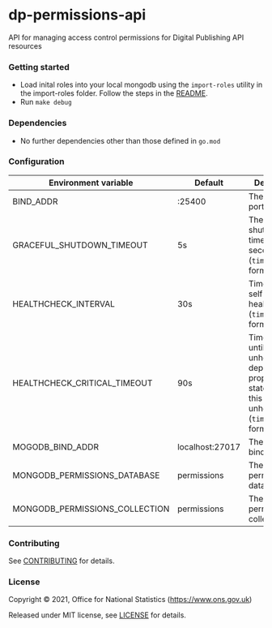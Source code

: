 dp-permissions-api
================
API for managing access control permissions for Digital Publishing API resources

### Getting started

* Load inital roles into your local mongodb using the `import-roles` utility in the import-roles folder. Follow the steps in the [README](./import-roles/README.md).
* Run `make debug`

### Dependencies

* No further dependencies other than those defined in `go.mod`

### Configuration

| Environment variable              | Default   | Description
| ----------------------------      | --------- | -----------
| BIND_ADDR                         | :25400    | The host and port to bind to
| GRACEFUL_SHUTDOWN_TIMEOUT         | 5s        | The graceful shutdown timeout in seconds (`time.Duration` format)
| HEALTHCHECK_INTERVAL              | 30s       | Time between self-healthchecks (`time.Duration` format)
| HEALTHCHECK_CRITICAL_TIMEOUT      | 90s       | Time to wait until an unhealthy dependent propagates its state to make this app unhealthy (`time.Duration` format)
| MOGODB_BIND_ADDR                  | localhost:27017 | The MongoDB bind address
| MONGODB_PERMISSIONS_DATABASE      | permissions     | The MongoDB permissions database
| MONGODB_PERMISSIONS_COLLECTION    | permissions     | The MongoDB permissions collection

### Contributing

See [CONTRIBUTING](CONTRIBUTING.md) for details.

### License

Copyright © 2021, Office for National Statistics (https://www.ons.gov.uk)

Released under MIT license, see [LICENSE](LICENSE.md) for details.

